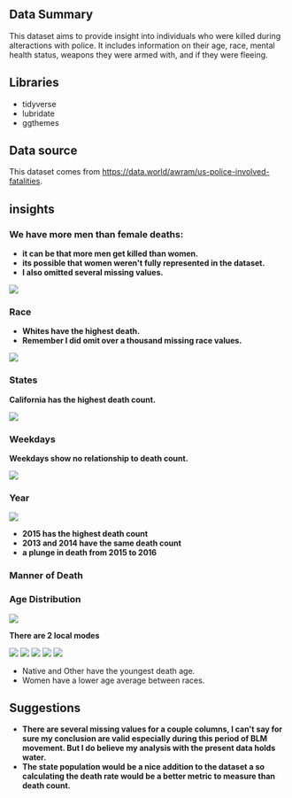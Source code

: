 ## Data Summary 
This dataset aims to provide insight into individuals who were killed during alteractions with police. It includes information on their age, race, mental health status, weapons they were armed with, and if they were fleeing.

## Libraries 
* tidyverse
* lubridate
* ggthemes

## Data source 
This dataset comes from https://data.world/awram/us-police-involved-fatalities.

## insights 
### We have more men than female deaths: 
* **it can be that more men get killed than women.** 
* **its possible that women weren't fully represented in the dataset.**
* **I also omitted several missing values.**

![](img/gender_v_death.png)

### Race 
* **Whites have the highest death.** 
* **Remember I did omit over a thousand missing race values.**

![](img/race_v_death.png)

### States
**California has the highest death count.**

![](img/state_v_death.png)

### Weekdays 
**Weekdays show no relationship to death count.**

![](img/weekday.png)

### Year
![](img/year_v_death.png)
* **2015 has the highest death count**
* **2013 and 2014 have the same death count**
* **a plunge in death from 2015 to 2016**

### Manner of Death

### Age Distribution 
![](img/age_distribution.png)

**There are 2 local modes**

![](img/female_distr.png)
![](img/male_age_dis.png)
![](img/men&women_age.png)
![](img/avg_v_gender_race.png)
![](img/race_per_year.png)

* Native and Other have the youngest death age.
* Women have a lower age average between races.

## Suggestions 
* **There are several missing values for a couple columns, I can't say for sure my conclusion are valid especially during this period of BLM movement. But I do believe my analysis with the present data holds water.**
* **The state population would be a nice addition to the dataset a so calculating the death rate would be a better metric to measure than death count.**